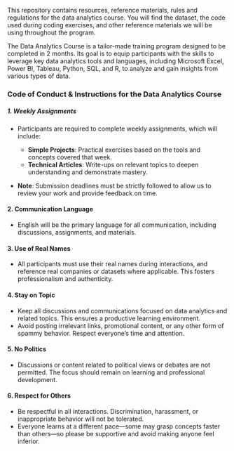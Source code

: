 This repository contains resources, reference materials, rules and regulations for the data analytics course. You will find the dataset, the code used during coding exercises, and other reference materials we will be using throughout the program.

The Data Analytics Course is a tailor-made training program designed to be completed in 2 months. Its goal is to equip participants with the skills to leverage key data analytics tools and languages, including Microsoft Excel, Power BI, Tableau, Python, SQL, and R, to analyze and gain insights from various types of data.

### Code of Conduct & Instructions for the Data Analytics Course

##### 1. Weekly Assignments

- Participants are required to complete weekly assignments, which will include:
  - **Simple Projects**: Practical exercises based on the tools and concepts covered that week.
  - **Technical Articles**: Write-ups on relevant topics to deepen understanding and demonstrate mastery.
  
- **Note**: Submission deadlines must be strictly followed to allow us to review your work and provide feedback on time.

#### 2. Communication Language

- English will be the primary language for all communication, including discussions, assignments, and materials.

#### 3. Use of Real Names

- All participants must use their real names during interactions, and reference real companies or datasets where applicable. This fosters professionalism and authenticity.

#### 4. Stay on Topic

- Keep all discussions and communications focused on data analytics and related topics. This ensures a productive learning environment.
- Avoid posting irrelevant links, promotional content, or any other form of spammy behavior. Respect everyone’s time and attention.

#### 5. No Politics

- Discussions or content related to political views or debates are not permitted. The focus should remain on learning and professional development.

#### 6. Respect for Others

- Be respectful in all interactions. Discrimination, harassment, or inappropriate behavior will not be tolerated.
- Everyone learns at a different pace—some may grasp concepts faster than others—so please be supportive and avoid making anyone feel inferior.

